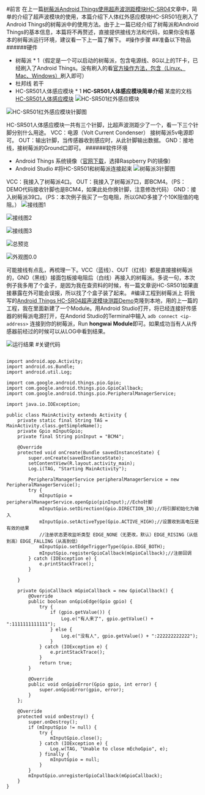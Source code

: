 #前言
在上一篇[树莓派Android Things使用超声波测距模块HC-SR04](http://www.jianshu.com/p/9a6b059e0d79)文章中，简单的介绍了超声波模块的使用，本篇介绍下人体红外感应模块HC-SR501在刷入了Android Things的树莓派中的使用方法。由于上一篇已经介绍了树莓派和Android Things的基本信息，本篇将不再赘述，直接提供接线方法和代码，如果你没有基本的树莓派运行环境，建议看一下上一篇了解下。
#操作步骤
##准备以下物品
######硬件
- 树莓派 * 1（假定是一个可以启动的树莓派，包含电源线、8G以上的TF卡，已经刷入了Android Things。没有刷入的看[官方操作方法，包含（Linux、Mac、Windows）](https://developer.android.google.cn/things/hardware/raspberrypi.html)刷入即可）
- 杜邦线 若干
- HC-SR501人体感应模块 * 1
**HC-SR501人体感应模块简单介绍**
某度的文档[HC-SR501人体感应模块](https://wenku.baidu.com/view/4503a2409b6648d7c1c746fd.html?re=view)
![HC-SR501红外感应模块](http://upload-images.jianshu.io/upload_images/6753590-28cf4cde42e498e8.jpg?imageMogr2/auto-orient/strip%7CimageView2/2/w/1240)

![HC-SR501红外感应模块针脚图](http://upload-images.jianshu.io/upload_images/6753590-b5a1948a7c51fd90.jpg?imageMogr2/auto-orient/strip%7CimageView2/2/w/1240)

HC-SR501人体感应模块一共有三个针脚，比超声波测距少了一个，看一下三个针脚分别什么用途。
VCC：电源（Volt Current Condenser） 接树莓派5v电源即可。
OUT：输出针脚，当传感器收到感应时，从此针脚输出数据。
GND：接地线，接树莓派的Ground口即可。
######软件环境
- Android Things 系统镜像（[官网下载](https://developer.android.google.cn/things/preview/download.html)，选择Raspberry Pi的镜像）
- Android Studio
#将HC-SR501和树莓派连接起来
![树莓派3针脚图](http://upload-images.jianshu.io/upload_images/6753590-e0a5285b4a87901a.png?imageMogr2/auto-orient/strip%7CimageView2/2/w/1240)

VCC：我接入了树莓派4口。
OUT：我接入了树莓派7口，即BCM4。（PS：DEMO代码接收针脚也是BCM4，如果此处你换针脚，注意修改代码）
GND：接入树莓派39口。（PS：本次例子我买了一包电阻，所以GND多接了个10K阻值的电阻。）
![接线图1](http://upload-images.jianshu.io/upload_images/6753590-9874a6d6a624c122.jpg?imageMogr2/auto-orient/strip%7CimageView2/2/w/1240)

![接线图2](http://upload-images.jianshu.io/upload_images/6753590-94d3ee6dd5634eef.jpg?imageMogr2/auto-orient/strip%7CimageView2/2/w/1240)

![接线图3](http://upload-images.jianshu.io/upload_images/6753590-49bca1404796c228.jpg?imageMogr2/auto-orient/strip%7CimageView2/2/w/1240)

![总预览](http://upload-images.jianshu.io/upload_images/6753590-87ccdffbb73593cd.jpg?imageMogr2/auto-orient/strip%7CimageView2/2/w/1240)

![外观图0.0](http://upload-images.jianshu.io/upload_images/6753590-538da24dffce98ab.jpg?imageMogr2/auto-orient/strip%7CimageView2/2/w/1240)

可能接线有点乱，再梳理一下。VCC（蓝线）、OUT（红线）都是直接接树莓派的，GND（黑线）接面包板接电阻后（白线）再接入的树莓派。多说一句，本次例子我多用了个盒子，是因为我在查资料的时候，有一篇文章说HC-SR501如果直接暴露在外可能会误报，所以找了个盒子装了起来。
#编译工程到树莓派上
将我写的[Android Things HC-SR04超声波模块测距Demo](https://github.com/marlboro3420/UltrasonicDome)克隆到本地，用的上一篇的工程，我在里面新建了一个Module。用Android Studio打开，将已经连接好传感器的树莓派电源打开，在Andorid Studio的Terminal中输入
`adb connect <ip-address>`
连接到你的树莓派，Run **hongwai Module**即可。如果成功当有人从传感器前经过的时候可以从LOG中看到结果。

![运行结果](http://upload-images.jianshu.io/upload_images/6753590-e1a84f324d1921de.jpg?imageMogr2/auto-orient/strip%7CimageView2/2/w/1240)
#关键代码
```package com.yan.hongwai;

import android.app.Activity;
import android.os.Bundle;
import android.util.Log;

import com.google.android.things.pio.Gpio;
import com.google.android.things.pio.GpioCallback;
import com.google.android.things.pio.PeripheralManagerService;

import java.io.IOException;

public class MainActivity extends Activity {
    private static final String TAG = MainActivity.class.getSimpleName();
    private Gpio mInputGpio;
    private final String pinInput = "BCM4";

    @Override
    protected void onCreate(Bundle savedInstanceState) {
        super.onCreate(savedInstanceState);
        setContentView(R.layout.activity_main);
        Log.i(TAG, "Starting MainActivity");

        PeripheralManagerService peripheralManagerService = new PeripheralManagerService();
        try {
            mInputGpio = peripheralManagerService.openGpio(pinInput);//Echo针脚
            mInputGpio.setDirection(Gpio.DIRECTION_IN);//将引脚初始化为输入
            mInputGpio.setActiveType(Gpio.ACTIVE_HIGH);//设置收到高电压是有效的结果
            //注册状态更改监听类型 EDGE_NONE（无更改，默认）EDGE_RISING（从低到高）EDGE_FALLING（从高到低）
            mInputGpio.setEdgeTriggerType(Gpio.EDGE_BOTH);
            mInputGpio.registerGpioCallback(mGpioCallback);//注册回调
        } catch (IOException e) {
            e.printStackTrace();
        }

    }

    private GpioCallback mGpioCallback = new GpioCallback() {
        @Override
        public boolean onGpioEdge(Gpio gpio) {
            try {
                if (gpio.getValue()) {
                    Log.e("有人来了", gpio.getValue() + ":1111111111111");
                } else {
                    Log.e("没有人", gpio.getValue() + ":222222222222");
                }
            } catch (IOException e) {
                e.printStackTrace();
            }
            return true;
        }

        @Override
        public void onGpioError(Gpio gpio, int error) {
            super.onGpioError(gpio, error);
        }
    };

    @Override
    protected void onDestroy() {
        super.onDestroy();
        if (mInputGpio != null) {
            try {
                mInputGpio.close();
            } catch (IOException e) {
                Log.w(TAG, "Unable to close mEchoGpio", e);
            } finally {
                mInputGpio = null;
            }
        }
        mInputGpio.unregisterGpioCallback(mGpioCallback);
    }
}
```